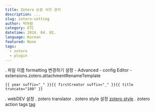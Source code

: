 ```yaml
---
title: Zotero 논문 서지 관리
description: ...
slug: zotero-setting
author: 박하람
category: ETC
datetime: 2024. 04. 02.
language: Korean
featured: None
tags:
  - zotero
  - plugin
---
```


. 파일 이름 formatting 변경하기
설정 - Advanced - config Editor - extensions.zotero.attachmentRenameTemplate

```
{{ year suffix="_" }}{{ firstCreator suffix="_" }}{{ title truncate="100" }}
```

. webDEV 설정
. zotero translator
. zotero style 설정 [zotero style](https://github.com/MuiseDestiny/zotero-style)
. zotero action tags [tag](https://github.com/windingwind/zotero-actions-tags)
